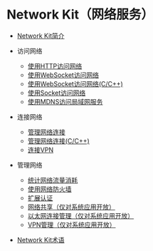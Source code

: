 # Network Kit（网络服务）<!--network-kit-->

<!--Kit: Network Kit-->
<!--Subsystem: Communication-->
<!--Owner: @wmyao_mm-->
<!--Designer: @guo-min_net-->
<!--Tester: @tongxilin-->
<!--Adviser: @zhang_yixin13-->

- [Network Kit简介](net-mgmt-overview.md)


- 访问网络<!--network-kit-data-transmission-->
    - [使用HTTP访问网络](http-request.md)
    - [使用WebSocket访问网络](websocket-connection.md)
    - [使用WebSocket访问网络(C/C++)](native-websocket-guidelines.md)
    - [使用Socket访问网络](socket-connection.md)
    - [使用MDNS访问局域网服务](net-mdns.md)

- 连接网络<!--network-kit-network-connecttion-->
    - [管理网络连接](net-connection-manager.md)
    - [管理网络连接(C/C++)](native-netmanager-guidelines.md)
    - [连接VPN](net-vpnExtension.md)

- 管理网络<!--network-kit-network-management-->
    - [统计网络流量消耗](net-statistics.md)
    - [使用网络防火墙](net-netfirewall.md)
    - [扩展认证](net-eap.md)
  
    <!--Del-->
    - [网络共享（仅对系统应用开放）](net-sharing.md)
    - [以太网连接管理（仅对系统应用开放）](net-ethernet.md)   
    - [VPN管理（仅对系统应用开放）](net-vpn.md)
    <!--DelEnd-->
- [Network Kit术语](network-terminology.md)